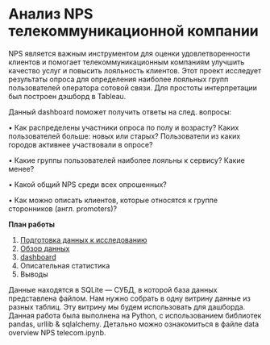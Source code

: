 # Анализ NPS телекоммуникационной компании

NPS является важным инструментом для оценки удовлетворенности клиентов и помогает телекоммуникационным компаниям улучшить качество услуг и повысить лояльность клиентов. Этот проект исследует результаты опроса для определения наиболее лояльных групп пользователей оператора сотовой связи. Для простоты интерпретации был построен дэшборд в Tableau.    

Данный dashboard поможет получить ответы на след. вопросы:

• Как распределены участники опроса по полу и возрасту? Каких пользователей больше: новых или старых? Пользователи из каких городов активнее участвовали в опросе?

• Какие группы пользователей наиболее лояльны к сервису? Какие менее?

• Какой общий NPS среди всех опрошенных?

• Как можно описать клиентов, которые относятся к группе cторонников (англ. promoters)?

**План работы**
1. [Подготовка данных к исследованию](https://github.com/ZenCitizen/portfolio/blob/main/Telecom%20NPS/data%20overview%20NPS%20telecom.ipynb)
2. [Обзор данных](https://github.com/ZenCitizen/portfolio/blob/main/Telecom%20NPS/data%20overview%20NPS%20telecom.ipynb)
3. [dashboard](https://public.tableau.com/app/profile/uliya2215/viz/YandexProjectTelecomNPSviz/Dashboard1)
4. Описательная статистика
5. Выводы

Данные находятся в SQLite — СУБД, в которой база данных представлена файлом. Нам нужно собрать в одну витрину данные из разных таблиц. Эту витрину мы будем использовать для дашборда. Данная работа была выполнена на Python, с использованием библиотек pandas, urllib & sqlalchemy. Детально можно ознакомиться в файле data overview NPS telecom.ipynb.
